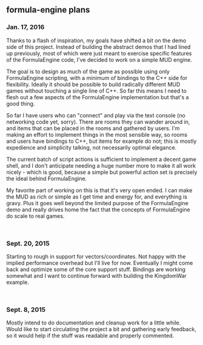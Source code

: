 ## formula-engine plans

### Jan. 17, 2016
Thanks to a flash of inspiration, my goals have shifted a bit on the demo side of this project. Instead of building the abstract demos that I had lined up previously, most of which were just meant to exercise specific features of the FormulaEngine code, I've decided to work on a simple MUD engine.

The goal is to design as much of the game as possible using only FormulaEngine scripting, with a minimum of bindings to the C++ side for flexibility. Ideally it should be possible to build radically different MUD games without touching a single line of C++. So far this means I need to flesh out a few aspects of the FormulaEngine implementation but that's a good thing.

So far I have users who can "connect" and play via the text console (no networking code yet, sorry). There are rooms they can wander around in, and items that can be placed in the rooms and gathered by users. I'm making an effort to implement things in the most sensible way, so rooms and users have bindings to C++, but items for example do not; this is mostly expedience and simplicity talking, not necessarily optimal elegance.

The current batch of script actions is sufficient to implement a decent game shell, and I don't anticipate needing a huge number more to make it all work nicely - which is good, because a simple but powerful action set is precisely the ideal behind FormulaEngine.

My favorite part of working on this is that it's very open ended. I can make the MUD as rich or simple as I get time and energy for, and everything is gravy. Plus it goes well beyond the limited purpose of the FormulaEngine demo and really drives home the fact that the concepts of FormulaEngine do scale to real games.

<br>

### Sept. 20, 2015
Starting to rough in support for vectors/coordinates. Not happy with the implied performance overhead but I'll live for now. Eventually I might come back and optimize some of the core support stuff. Bindings are working somewhat and I want to continue forward with building the KingdomWar example.

<br>

### Sept. 8, 2015
Mostly intend to do documentation and cleanup work for a little while. Would like to start circulating the project a bit and gathering early feedback, so it would help if the stuff was readable and properly commented.